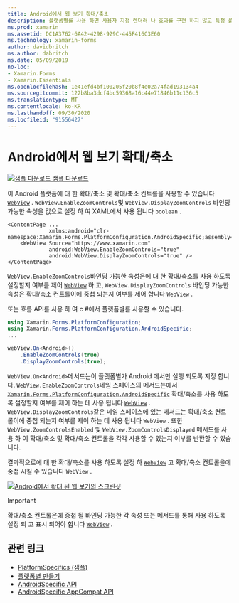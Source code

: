 ```yaml
---
title: Android에서 웹 보기 확대/축소
description: 플랫폼별를 사용 하면 사용자 지정 렌더러 나 효과를 구현 하지 않고 특정 플랫폼 에서만 사용할 수 있는 기능을 사용할 수 있습니다. 이 문서에서는 웹 보기에서 확대/축소를 사용 하도록 설정 하는 Android 플랫폼 관련 기능을 사용 하는 방법을 설명 합니다.
ms.prod: xamarin
ms.assetid: DC1A3762-6A42-4298-929C-445F416C3E60
ms.technology: xamarin-forms
author: davidbritch
ms.author: dabritch
ms.date: 05/09/2019
no-loc:
- Xamarin.Forms
- Xamarin.Essentials
ms.openlocfilehash: 1e41efd4bf100205f20b8f4e02a74fad193134a4
ms.sourcegitcommit: 122b8ba3dcf4bc59368a16c44e71846b11c136c5
ms.translationtype: MT
ms.contentlocale: ko-KR
ms.lasthandoff: 09/30/2020
ms.locfileid: "91556427"
---
```

# <a name="webview-zoom-on-android"></a>Android에서 웹 보기 확대/축소

[![샘플 다운로드](~/media/shared/download.png) 샘플 다운로드](https://docs.microsoft.com/samples/xamarin/xamarin-forms-samples/userinterface-platformspecifics)

이 Android 플랫폼에 대 한 확대/축소 및 확대/축소 컨트롤을 사용할 수 있습니다 [`WebView`](xref:Xamarin.Forms.WebView) . `WebView.EnableZoomControls`및 `WebView.DisplayZoomControls` 바인딩 가능한 속성을 값으로 설정 하 여 XAML에서 사용 됩니다 `boolean` .

```xaml
<ContentPage ...
             xmlns:android="clr-namespace:Xamarin.Forms.PlatformConfiguration.AndroidSpecific;assembly=Xamarin.Forms.Core">
    <WebView Source="https://www.xamarin.com"
             android:WebView.EnableZoomControls="true"
             android:WebView.DisplayZoomControls="true" />
</ContentPage>
```

`WebView.EnableZoomControls`바인딩 가능한 속성은에 대 한 확대/축소를 사용 하도록 설정할지 여부를 제어 [`WebView`](xref:Xamarin.Forms.WebView) 하 고, `WebView.DisplayZoomControls` 바인딩 가능한 속성은 확대/축소 컨트롤이에 중첩 되는지 여부를 제어 합니다 `WebView` .

또는 흐름 API를 사용 하 여 c #에서 플랫폼별를 사용할 수 있습니다.

```csharp
using Xamarin.Forms.PlatformConfiguration;
using Xamarin.Forms.PlatformConfiguration.AndroidSpecific;
...

webView.On<Android>()
    .EnableZoomControls(true)
    .DisplayZoomControls(true);
```

`WebView.On<Android>`메서드는이 플랫폼별가 Android 에서만 실행 되도록 지정 합니다. `WebView.EnableZoomControls`네임 스페이스의 메서드는에서 [`Xamarin.Forms.PlatformConfiguration.AndroidSpecific`](xref:Xamarin.Forms.PlatformConfiguration.AndroidSpecific) 확대/축소를 사용 하도록 설정할지 여부를 제어 하는 데 사용 됩니다 [`WebView`](xref:Xamarin.Forms.WebView) . `WebView.DisplayZoomControls`같은 네임 스페이스에 있는 메서드는 확대/축소 컨트롤이에 중첩 되는지 여부를 제어 하는 데 사용 됩니다 `WebView` . 또한 `WebView.ZoomControlsEnabled` 및 `WebView.ZoomControlsDisplayed` 메서드를 사용 하 여 확대/축소 및 확대/축소 컨트롤을 각각 사용할 수 있는지 여부를 반환할 수 있습니다.

결과적으로에 대 한 확대/축소를 사용 하도록 설정 하 [`WebView`](xref:Xamarin.Forms.WebView) 고 확대/축소 컨트롤을에 중첩 시킬 수 있습니다 `WebView` .

[![Android에서 확대 된 웹 보기의 스크린샷](webview-zoom-controls-images/webview-zoom.png "확대/축소 웹 보기")](webview-zoom-controls-images/webview-zoom-large.png#lightbox "확대/축소 웹 보기")

> [!IMPORTANT]
> 확대/축소 컨트롤은에 중첩 될 바인딩 가능한 각 속성 또는 메서드를 통해 사용 하도록 설정 되 고 표시 되어야 합니다 [`WebView`](xref:Xamarin.Forms.WebView) .

## <a name="related-links"></a>관련 링크

- [PlatformSpecifics (샘플)](/samples/xamarin/xamarin-forms-samples/userinterface-platformspecifics)
- [플랫폼별 만들기](~/xamarin-forms/platform/platform-specifics/index.md#creating-platform-specifics)
- [AndroidSpecific API](xref:Xamarin.Forms.PlatformConfiguration.AndroidSpecific)
- [AndroidSpecific AppCompat API](xref:Xamarin.Forms.PlatformConfiguration.AndroidSpecific.AppCompat)